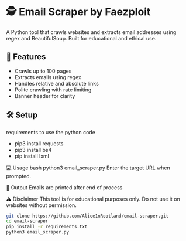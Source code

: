 # 🕵️ Email Scraper by Faezploit

A Python tool that crawls websites and extracts email addresses using regex and BeautifulSoup. Built for educational and ethical use.

## 🚀 Features
- Crawls up to 100 pages
- Extracts emails using regex
- Handles relative and absolute links
- Polite crawling with rate limiting
- Banner header for clarity

## 🛠️ Setup
requirements to use the python code

- pip3 install requests
- pip3 install bs4
- pip install lxml
  
💻 Usage
bash
python3 email_scraper.py
Enter the target URL when prompted.

📄 Output
Emails are printed after end of process

⚠️ Disclaimer
This tool is for educational purposes only. Do not use it on websites without permission.

```bash
git clone https://github.com/Alice1nRootland/email-scraper.git
cd email-scraper
pip install -r requirements.txt
python3 email_scraper.py
